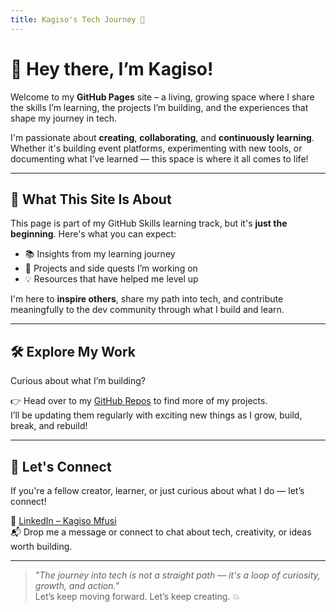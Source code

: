 ```yaml
---
title: Kagiso's Tech Journey 🚀
---
```


# 👋 Hey there, I’m Kagiso!

Welcome to my **GitHub Pages** site – a living, growing space where I share the skills I’m learning, the projects I’m building, and the experiences that shape my journey in tech.

I'm passionate about **creating**, **collaborating**, and **continuously learning**. Whether it's building event platforms, experimenting with new tools, or documenting what I’ve learned — this space is where it all comes to life!

---

## 🧠 What This Site Is About

This page is part of my GitHub Skills learning track, but it's **just the beginning**. Here's what you can expect:

- 📚 Insights from my learning journey  
- 🔧 Projects and side quests I’m working on  
- 💡 Resources that have helped me level up  

I'm here to **inspire others**, share my path into tech, and contribute meaningfully to the dev community through what I build and learn.

---

## 🛠 Explore My Work

Curious about what I’m building?

👉 Head over to my [GitHub Repos](https://github.com/MrSpecks) to find more of my projects.  
I’ll be updating them regularly with exciting new things as I grow, build, break, and rebuild!

---

## 🤝 Let's Connect

If you're a fellow creator, learner, or just curious about what I do — let’s connect!

🔗 [LinkedIn – Kagiso Mfusi](https://www.linkedin.com/in/kagiso-mfusi-95b329224/)  
📬 Drop me a message or connect to chat about tech, creativity, or ideas worth building.

---

> _"The journey into tech is not a straight path — it's a loop of curiosity, growth, and action."_  
Let’s keep moving forward. Let’s keep creating. 💥

